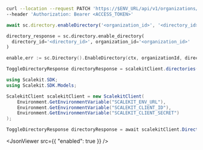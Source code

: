 <CodeWithHeader method="patch" endpoint="/api/v1/organizations/{organization_id}/directories/{id}:enable">
<Tabs groupId="tech-stack" querystring>
<TabItem value="curl" label="cURL">

```bash showLineNumbers
curl --location --request PATCH 'https://$ENV_URL/api/v1/organizations/{organizations_id}/directories/{directory_id}:enable'\
--header 'Authorization: Bearer <ACCESS_TOKEN>'
```

</TabItem>
<TabItem value="nodejs" label="Node.js">

```js
await sc.directory.enableDirectory('<organization_id>', '<directory_id>');
```

</TabItem>
<TabItem value="py" label="Python">

```python
directory_response = sc.directory.enable_directory(
  directory_id='<directory_id>', organization_id='<organization_id>'
)
```

</TabItem>
<TabItem value="golang" label="Go">

```go showLineNumbers
enable,err := sc.Directory().EnableDirectory(ctx, organizationId, directoryId)
```

</TabItem>

<TabItem value="java" label="Java">

```java showLineNumbers
ToggleDirectoryResponse directoryResponse = scalekitClient.directories().enable(directoryId, organizationId);
```

</TabItem>

<TabItem value="dotnet" label=".NET">

```csharp showLineNumbers
using Scalekit.SDK;
using Scalekit.SDK.Models;

ScalekitClient scalekitClient = new ScalekitClient(
    Environment.GetEnvironmentVariable("SCALEKIT_ENV_URL"),
    Environment.GetEnvironmentVariable("SCALEKIT_CLIENT_ID"),
    Environment.GetEnvironmentVariable("SCALEKIT_CLIENT_SECRET")
);

ToggleDirectoryResponse directoryResponse = await scalekitClient.Directory.EnableDirectory(organizationId, directoryId);
```

</TabItem>

</Tabs>
</CodeWithHeader>
<CodeWithHeader title="Response">

<JsonViewer src={{
   "enabled": true
}} />

</CodeWithHeader>
